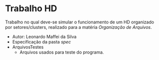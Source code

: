 # Trabalho HD
Trabalho no qual deve-se simular o funcionamento de um HD organizado por  setores/clusters, realizado para a matéria *Organização de Arquivos*.

+ Autor: Leonardo Maffei da Silva
+ Especificação da pasta *spec*
+ ArquivosTestes
    + Arquivos usados para teste do programa.